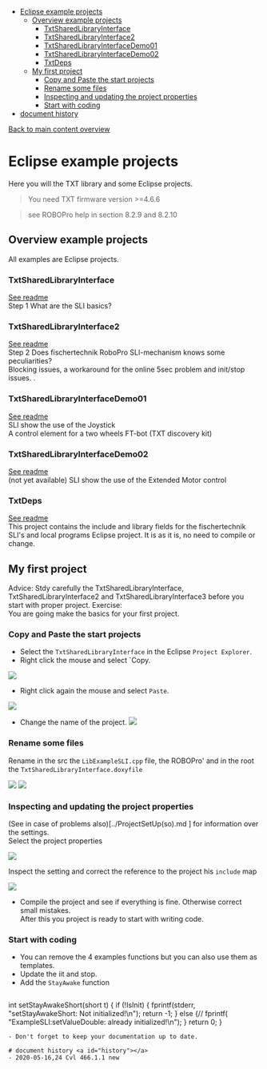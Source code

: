 <!-- TOC depthFrom:1 depthTo:6 withLinks:1 updateOnSave:1 orderedList:0 -->

- [Eclipse example projects](#eclipse-example-projects)
	- [Overview example projects](#overview-example-projects)
		- [TxtSharedLibraryInterface](#txtsharedlibraryinterface)
		- [TxtSharedLibraryInterface2](#txtsharedlibraryinterface2)
		- [TxtSharedLibraryInterfaceDemo01](#txtsharedlibraryinterfacedemo01)
		- [TxtSharedLibraryInterfaceDemo02](#txtsharedlibraryinterfacedemo02)
		- [TxtDeps](#txtdeps)
	- [My first project](#my-first-project)
		- [Copy and Paste the start projects](#copy-and-paste-the-start-projects)
		- [Rename some files](#rename-some-files)
		- [Inspecting and updating the project properties](#inspecting-and-updating-the-project-properties)
		- [Start with coding](#start-with-coding)
- [document history <a id="history"></a>](#document-history-a-idhistorya)

<!-- /TOC -->
[Back to main content overview](../README.md#overview)

# Eclipse example projects
Here you will the TXT library and some Eclipse projects.

> You need TXT firmware version >=4.6.6

> see ROBOPro help in section 8.2.9 and 8.2.10

## Overview example projects

All examples are Eclipse projects.
###  TxtSharedLibraryInterface
[See readme](./TxtSharedLibraryInterface/README.md)<br/>
    Step 1 What are the SLI basics?
    
### TxtSharedLibraryInterface2
[See readme](./TxtSharedLibraryInterface2/README.md)<br/>
    Step 2 Does  fischertechnik RoboPro SLI-mechanism knows some peculiarities?<br/>
    Blocking issues, a workaround for the online 5sec problem and init/stop issues. 
       .    
### TxtSharedLibraryInterfaceDemo01
[See readme](./TxtSharedLibraryInterfaceDemo01/README.md)<br/>
    SLI show the use of the Joystick<br/>
    A control element for a two wheels FT-bot (TXT discovery kit)
    
### TxtSharedLibraryInterfaceDemo02
[See readme](./TxtSharedLibraryInterfaceDemo01/README.md)<br/>
    (not yet available)
    SLI show the use of the Extended Motor control

### TxtDeps
[See readme](./TxtDeps/README.md)<br/>
    This project contains the include and library fields for the fischertechnik SLI's and local programs Eclipse project. It is as it is, no need to compile or change.
		
## My first project
Advice: Stdy carefully the TxtSharedLibraryInterface, TxtSharedLibraryInterface2 and TxtSharedLibraryInterface3 before you start with proper project.
Exercise:<br/>
You are going make the basics for your first project. 

### Copy and Paste the start projects
- Select the `TxtSharedLibraryInterface` in the Eclipse `Project Explorer`. 
- Right click the mouse and select `Copy. 

![](./docs/NewProject(01).png)

- Right click again the mouse and select `Paste`.

![](./docs/NewProject(02).png)

- Change the name of the project.
 ![](./docs/NewProject(03).png)
 
### Rename some files
Rename in the src the `LibExampleSLI.cpp` file, the ROBOPro' and in the root the `TxtSharedLibraryInterface.doxyfile`

![](./docs/NewProject(06).png)
![](./docs/NewProject(07).png)

### Inspecting and updating the project properties

(See in case of problems also)[../ProjectSetUp(so).md ] for information over the settings.<br/>
Select the project properties
 
![](./docs/NewProject(04).png)
 
Inspect the setting and correct the reference to the project his `include` map

![](./docs/NewProject(05).png)

- Compile the project and see if everything is fine. Otherwise correct small mistakes.<br/>
After this you project is ready to start with writing code.
 
### Start with coding
- You can remove the 4 examples functions but you can also use them as templates.
- Update the iit and stop.
- Add the `StayAwake` function
  ```C	
int setStayAwakeShort(short t) {
	if (!IsInit) {
		fprintf(stderr, "setStayAwakeShort: Not initialized!\n");
		return -1;
	} else {// fprintf( "ExampleSLI:setValueDouble: already initialized!\n");
	}
	return 0;
}
``` 	
- Don't forget to keep your documentation up to date.

# document history <a id="history"></a>
- 2020-05-16,24 Cvl 466.1.1 new
